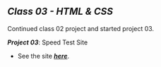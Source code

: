 ## ***Class 03 - HTML & CSS***

Continued class 02 project and started project 03.

***Project 03***: Speed Test Site

- See the site [***here***](https://dreisss.github.io/Iespes/Programming/class03/speed-page/).
